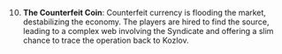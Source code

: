 10. **The Counterfeit Coin**: Counterfeit currency is flooding the market, destabilizing the economy. The players are hired to find the source, leading to a complex web involving the Syndicate and offering a slim chance to trace the operation back to Kozlov.
